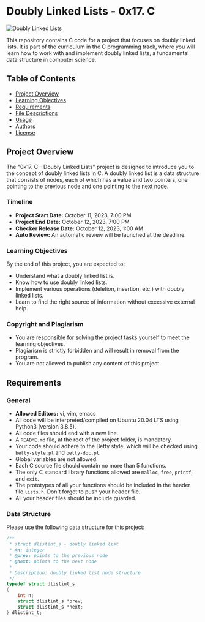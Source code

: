 # Doubly Linked Lists - 0x17. C

![Doubly Linked Lists](https://img.shields.io/badge/Doubly%20Linked%20Lists-0x17.C-blue)

This repository contains C code for a project that focuses on doubly linked lists. It is part of the curriculum in the C programming track, where you will learn how to work with and implement doubly linked lists, a fundamental data structure in computer science.

## Table of Contents

- [Project Overview](#project-overview)
- [Learning Objectives](#learning-objectives)
- [Requirements](#requirements)
- [File Descriptions](#file-descriptions)
- [Usage](#usage)
- [Authors](#authors)
- [License](#license)

## Project Overview

The "0x17. C - Doubly Linked Lists" project is designed to introduce you to the concept of doubly linked lists in C. A doubly linked list is a data structure that consists of nodes, each of which has a value and two pointers, one pointing to the previous node and one pointing to the next node.

### Timeline

- **Project Start Date:** October 11, 2023, 7:00 PM
- **Project End Date:** October 12, 2023, 7:00 PM
- **Checker Release Date:** October 12, 2023, 1:00 AM
- **Auto Review:** An automatic review will be launched at the deadline.

### Learning Objectives

By the end of this project, you are expected to:

- Understand what a doubly linked list is.
- Know how to use doubly linked lists.
- Implement various operations (deletion, insertion, etc.) with doubly linked lists.
- Learn to find the right source of information without excessive external help.

### Copyright and Plagiarism

- You are responsible for solving the project tasks yourself to meet the learning objectives.
- Plagiarism is strictly forbidden and will result in removal from the program.
- You are not allowed to publish any content of this project.

## Requirements

### General

- **Allowed Editors:** vi, vim, emacs
- All code will be interpreted/compiled on Ubuntu 20.04 LTS using Python3 (version 3.8.5).
- All code files should end with a new line.
- A `README.md` file, at the root of the project folder, is mandatory.
- Your code should adhere to the Betty style, which will be checked using `betty-style.pl` and `betty-doc.pl`.
- Global variables are not allowed.
- Each C source file should contain no more than 5 functions.
- The only C standard library functions allowed are `malloc`, `free`, `printf`, and `exit`.
- The prototypes of all your functions should be included in the header file `lists.h`. Don't forget to push your header file.
- All your header files should be include guarded.

### Data Structure

Please use the following data structure for this project:

```c
/**
 * struct dlistint_s - doubly linked list
 * @n: integer
 * @prev: points to the previous node
 * @next: points to the next node
 *
 * Description: doubly linked list node structure
 */
typedef struct dlistint_s
{
    int n;
    struct dlistint_s *prev;
    struct dlistint_s *next;
} dlistint_t;

